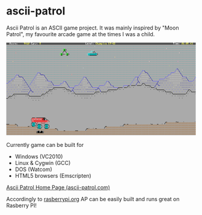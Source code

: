 # ascii-patrol
Ascii Patrol is an ASCII game project. It was mainly inspired by "Moon Patrol", my favourite arcade game at the times I was a child.

![Ascii Patrol](./ascii-patrol.gif)

Currently game can be built for 
- Windows (VC2010)
- Linux & Cygwin (GCC)
- DOS (Watcom) 
- HTML5 browsers (Emscripten)

[Ascii Patrol Home Page (ascii-patrol.com)](http://ascii-patrol.com)

Accordingly to [rasberrypi.org](https://www.raspberrypi.org/forums/viewtopic.php?f=78&t=188406)
AP can be easily built and runs great on Rasberry PI!
